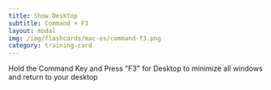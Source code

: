 ```yaml
---
title: Show Desktop
subtitle: Command + F3
layout: modal
img: /img/flashcards/mac-os/command-f3.png
category: training-card
---
```

Hold the Command Key and Press "F3" for Desktop to minimize all windows and return to your desktop
